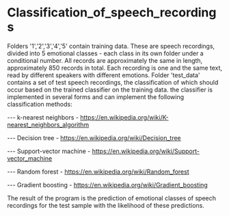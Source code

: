 # Classification_of_speech_recordings
 Folders '1','2','3','4','5' contain training data. These are speech recordings, divided into 5 emotional classes - each class in its own folder under a conditional number.
 All records are approximately the same in length, approximately 850 records in total. Each recording is one and the same text, read by different speakers with different
 emotions. Folder 'test_data' contains a set of test speech recordings, the classification of which should occur based on the trained classifier on the training data. the
 classifier is implemented in several forms and can implement the following classification methods:
 
 ---  k-nearest neighbors       - https://en.wikipedia.org/wiki/K-nearest_neighbors_algorithm
 
 ---  Decision tree             - https://en.wikipedia.org/wiki/Decision_tree
 
 ---  Support-vector machine    - https://en.wikipedia.org/wiki/Support-vector_machine
 
 ---  Random forest             - https://en.wikipedia.org/wiki/Random_forest
 
 ---  Gradient boosting         - https://en.wikipedia.org/wiki/Gradient_boosting
 
 The result of the program is the prediction of emotional classes of speech recordings for the test sample with the likelihood of these predictions.
